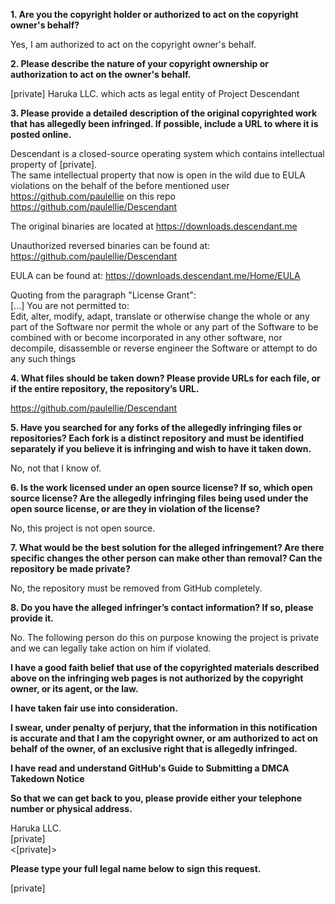 **1. Are you the copyright holder or authorized to act on the copyright owner's behalf?**  

Yes, I am authorized to act on the copyright owner's behalf.

**2. Please describe the nature of your copyright ownership or authorization to act on the owner's behalf.**  

[private] Haruka LLC. which acts as legal entity of Project Descendant

**3. Please provide a detailed description of the original copyrighted work that has allegedly been infringed. If possible, include a URL to where it is posted online.**  

Descendant is a closed-source operating system which contains intellectual property of [private].  
The same intellectual property that now is open in the wild due to EULA violations on the behalf of the before mentioned user https://github.com/paulellie on this repo https://github.com/paulellie/Descendant

The original binaries are located at https://downloads.descendant.me

Unauthorized reversed binaries can be found at: https://github.com/paulellie/Descendant

EULA can be found at: https://downloads.descendant.me/Home/EULA

Quoting from the paragraph "License Grant":  
[...] You are not permitted to:  
Edit, alter, modify, adapt, translate or otherwise change the whole or any part of the Software nor permit the whole or any part of the Software to be combined with or become incorporated in any other software, nor decompile, disassemble or reverse engineer the Software or attempt to do any such things

**4. What files should be taken down? Please provide URLs for each file, or if the entire repository, the repository’s URL.**  

https://github.com/paulellie/Descendant

**5. Have you searched for any forks of the allegedly infringing files or repositories? Each fork is a distinct repository and must be identified separately if you believe it is infringing and wish to have it taken down.**  

No, not that I know of.

**6. Is the work licensed under an open source license? If so, which open source license? Are the allegedly infringing files being used under the open source license, or are they in violation of the license?**  

No, this project is not open source.

**7. What would be the best solution for the alleged infringement? Are there specific changes the other person can make other than removal? Can the repository be made private?**  

No, the repository must be removed from GitHub completely.

**8. Do you have the alleged infringer’s contact information? If so, please provide it.**  

No. The following person do this on purpose knowing the project is private and we can legally take action on him if violated.


**I have a good faith belief that use of the copyrighted materials described above on the infringing web pages is not authorized by the copyright owner, or its agent, or the law.**  

**I have taken fair use into consideration.**  

**I swear, under penalty of perjury, that the information in this notification is accurate and that I am the copyright owner, or am authorized to act on behalf of the owner, of an exclusive right that is allegedly infringed.**  

**I have read and understand GitHub's Guide to Submitting a DMCA Takedown Notice**  

**So that we can get back to you, please provide either your telephone number or physical address.**  

Haruka LLC.  
[private]  
<[private]>

**Please type your full legal name below to sign this request.**  

[private]
